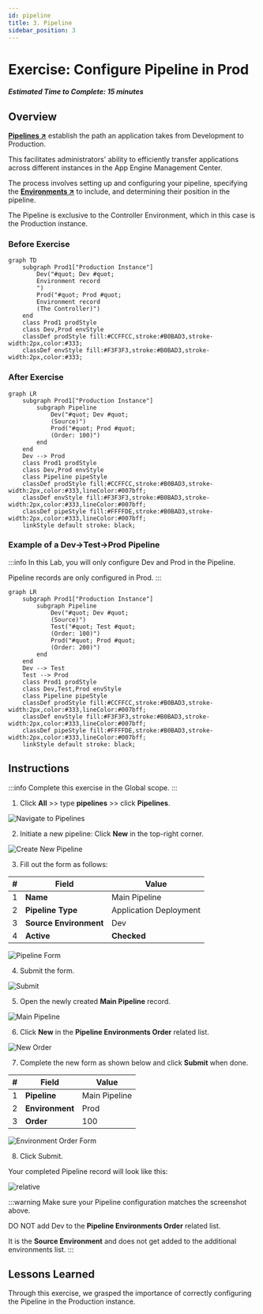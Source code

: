 ```yaml
---
id: pipeline
title: 3. Pipeline
sidebar_position: 3
---
```


#  Exercise: Configure Pipeline in Prod

##### Estimated Time to Complete: 15 minutes

## Overview

**<a href="https://docs.servicenow.com/csh?topicname=config-pipeline.html&version=latest" target="_blank">Pipelines ↗</a>** establish the path an application takes from Development to Production.

This facilitates administrators' ability to efficiently transfer applications across different instances in the App Engine Management Center.

The process involves setting up and configuring your pipeline, specifying the **<a href="https://docs.servicenow.com/csh?topicname=config-pipeline-environments.html&version=latest" target="_blank">Environments ↗</a>** to include, and determining their position in the pipeline. 

The Pipeline is exclusive to the Controller Environment, which in this case is the Production instance. 

### Before Exercise

``` mermaid
graph TD
    subgraph Prod1["Production Instance"]
        Dev("#quot; Dev #quot;
        Environment record
        ‎")
        Prod("#quot; Prod #quot;
        Environment record
        (The Controller)")
    end
    class Prod1 prodStyle
    class Dev,Prod envStyle
    classDef prodStyle fill:#CCFFCC,stroke:#B0BAD3,stroke-width:2px,color:#333;
    classDef envStyle fill:#F3F3F3,stroke:#B0BAD3,stroke-width:2px,color:#333;
```

### After Exercise

``` mermaid
graph LR
    subgraph Prod1["Production Instance"]
        subgraph Pipeline
            Dev("#quot; Dev #quot;
            (Source)")
            Prod("#quot; Prod #quot;
            (Order: 100)")
        end
    end
    Dev --> Prod
    class Prod1 prodStyle
    class Dev,Prod envStyle
    class Pipeline pipeStyle
    classDef prodStyle fill:#CCFFCC,stroke:#B0BAD3,stroke-width:2px,color:#333,lineColor:#007bff;
    classDef envStyle fill:#F3F3F3,stroke:#B0BAD3,stroke-width:2px,color:#333,lineColor:#007bff;
    classDef pipeStyle fill:#FFFFDE,stroke:#B0BAD3,stroke-width:2px,color:#333,lineColor:#007bff;
    linkStyle default stroke: black;
```

### Example of a Dev->Test->Prod Pipeline

:::info
In this Lab, you will only configure Dev and Prod in the Pipeline.

Pipeline records are only configured in Prod. 
:::

``` mermaid
graph LR
    subgraph Prod1["Production Instance"]
        subgraph Pipeline
            Dev("#quot; Dev #quot;
            (Source)")
            Test("#quot; Test #quot;
            (Order: 100)")
            Prod("#quot; Prod #quot;
            (Order: 200)")
        end
    end
    Dev --> Test
    Test --> Prod
    class Prod1 prodStyle
    class Dev,Test,Prod envStyle
    class Pipeline pipeStyle
    classDef prodStyle fill:#CCFFCC,stroke:#B0BAD3,stroke-width:2px,color:#333,lineColor:#007bff;
    classDef envStyle fill:#F3F3F3,stroke:#B0BAD3,stroke-width:2px,color:#333,lineColor:#007bff;
    classDef pipeStyle fill:#FFFFDE,stroke:#B0BAD3,stroke-width:2px,color:#333,lineColor:#007bff;
    linkStyle default stroke: black;
```


## Instructions
:::info
Complete this exercise in the Global scope. 
:::

1. Click **All** >> type **pipelines** >> click **Pipelines**.

![Navigate to Pipelines](/img/lab-aemc/2023-06-30-15-31-49.png)

2. Initiate a new pipeline: Click **New** in the top-right corner.

![Create New Pipeline](/img/lab-aemc/2023-06-30-15-19-10.png)

3. Fill out the form as follows:

|#|Field | Value                     
|--|--|--
|1|**Name** | Main Pipeline
|2|**Pipeline Type** | Application Deployment
|3|**Source Environment** | Dev                     
|4|**Active** | **Checked**

![Pipeline Form](/img/lab-aemc/2023-07-31-14-55-26.png)

4. Submit the form.

![Submit](/img/lab-aemc/2023-07-11-15-49-01.png)

5. Open the newly created **Main Pipeline** record.

![Main Pipeline](/img/lab-aemc/2023-07-31-14-57-44.png)

6. Click **New** in the **Pipeline Environments Order** related list.

![New Order](/img/lab-aemc/2023-07-31-14-59-00.png)

7. Complete the new form as shown below and click **Submit** when done.

|#| Field       | Value           
|-|-|-
|1| **Pipeline**    | Main Pipeline
|2| **Environment** | Prod
|3| **Order**       | 100

![Environment Order Form](/img/lab-aemc/2023-07-31-15-02-04.png)

8. Click Submit.

Your completed Pipeline record will look like this:

![relative](/img/lab-aemc/2023-07-31-15-05-01.png) 

:::warning
Make sure your Pipeline configuration matches the screenshot above.
 
DO NOT add Dev to the **Pipeline Environments Order** related list. 
 
It is the **Source Environment** and does not get added to the additional environments list. 
:::

## Lessons Learned

Through this exercise, we grasped the importance of correctly configuring the Pipeline in the Production instance.